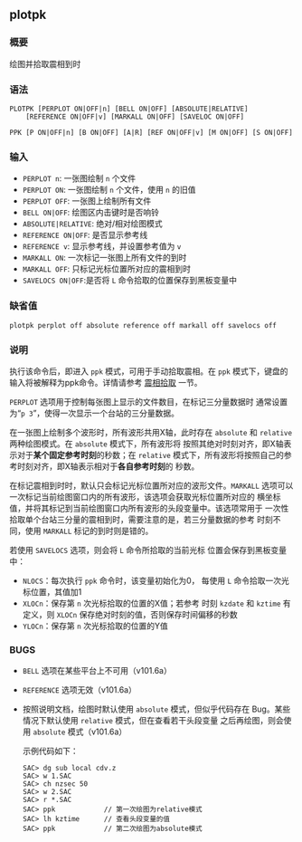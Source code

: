 ## plotpk

### 概要

绘图并拾取震相到时

### 语法

``` {.bash}
PLOTPK [PERPLOT ON|OFF|n] [BELL ON|OFF] [ABSOLUTE|RELATIVE]
    [REFERENCE ON|OFF|v] [MARKALL ON|OFF] [SAVELOC ON|OFF]
```
``` {.bash}
PPK [P ON|OFF|n] [B ON|OFF] [A|R] [REF ON|OFF|v] [M ON|OFF] [S ON|OFF]
```

### 输入

- `PERPLOT n`: 一张图绘制 `n` 个文件
- `PERPLOT ON`: 一张图绘制 `n` 个文件，使用 `n` 的旧值
- `PERPLOT OFF`: 一张图上绘制所有文件
- `BELL ON|OFF`: 绘图区内击键时是否响铃
- `ABSOLUTE|RELATIVE`: 绝对/相对绘图模式
- `REFERENCE ON|OFF`: 是否显示参考线
- `REFERENCE v`: 显示参考线，并设置参考值为 `v`
- `MARKALL ON`: 一次标记一张图上所有文件的到时
- `MARKALL OFF`: 只标记光标位置所对应的震相到时
- `SAVELOCS ON|OFF`:是否将 `L` 命令拾取的位置保存到黑板变量中

### 缺省值

``` {.bash}
plotpk perplot off absolute reference off markall off savelocs off
```

### 说明

执行该命令后，即进入 `ppk` 模式，可用于手动拾取震相。在 `ppk`
模式下，键盘的输入将被解释为ppk命令。详情请参考 [震相拾取](/data-process/picking-phase.md)
一节。

`PERPLOT` 选项用于控制每张图上显示的文件数目，在标记三分量数据时
通常设置为“`p 3`”，使得一次显示一个台站的三分量数据。

在一张图上绘制多个波形时，所有波形共用X轴，此时存在 `absolute` 和
`relative` 两种绘图模式。在 `absolute` 模式下，所有波形将
按照其绝对时刻对齐，即X轴表示对于**某个固定参考时刻**的秒数；在
`relative`
模式下，所有波形将按照自己的参考时刻对齐，即X轴表示相对于**各自参考时刻**的
秒数。

在标记震相到时时，默认只会标记光标位置所对应的波形文件。`MARKALL`
选项可以一次标记当前绘图窗口内的所有波形，该选项会获取光标位置所对应的
横坐标值，并将其标记到当前绘图窗口内所有波形的头段变量中。该选项常用于
一次性拾取单个台站三分量的震相到时，需要注意的是，若三分量数据的参考
时刻不同，使用 `MARKALL` 标记的到时则是错的。

若使用 `SAVELOCS` 选项，则会将 `L` 命令所拾取的当前光标
位置会保存到黑板变量中：

-   `NLOCS`：每次执行 `ppk` 命令时，该变量初始化为0， 每使用 `L`
    命令拾取一次光标位置，其值加1
-   `XLOCn`：保存第 `n` 次光标拾取的位置的X值；若参考 时刻 `kzdate` 和
    `kztime` 有定义，则 `XLOCn` 保存绝对时刻的值，否则保存时间偏移的秒数
-   `YLOCn`：保存第 `n` 次光标拾取的位置的Y值

### BUGS

-   `BELL` 选项在某些平台上不可用（v101.6a）
-   `REFERENCE` 选项无效（v101.6a）
-   按照说明文档，绘图时默认使用 `absolute` 模式，但似乎代码存在
    Bug。某些情况下默认使用 `relative` 模式，但在查看若干头段变量
    之后再绘图，则会使用 `absolute` 模式（v101.6a）

    示例代码如下：

    ``` {.bash}
    SAC> dg sub local cdv.z
    SAC> w 1.SAC
    SAC> ch nzsec 50
    SAC> w 2.SAC
    SAC> r *.SAC
    SAC> ppk            // 第一次绘图为relative模式
    SAC> lh kztime      // 查看头段变量的值
    SAC> ppk            // 第二次绘图为absolute模式
    ```
